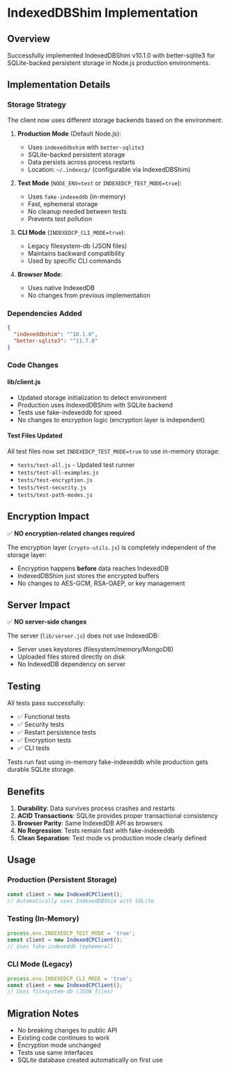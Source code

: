 # IndexedDBShim Implementation

## Overview
Successfully implemented IndexedDBShim v10.1.0 with better-sqlite3 for SQLite-backed persistent storage in Node.js production environments.

## Implementation Details

### Storage Strategy
The client now uses different storage backends based on the environment:

1. **Production Mode** (Default Node.js):
   - Uses `indexeddbshim` with `better-sqlite3`
   - SQLite-backed persistent storage
   - Data persists across process restarts
   - Location: `~/.indexcp/` (configurable via IndexedDBShim)

2. **Test Mode** (`NODE_ENV=test` or `INDEXEDCP_TEST_MODE=true`):
   - Uses `fake-indexeddb` (in-memory)
   - Fast, ephemeral storage
   - No cleanup needed between tests
   - Prevents test pollution

3. **CLI Mode** (`INDEXEDCP_CLI_MODE=true`):
   - Legacy filesystem-db (JSON files)
   - Maintains backward compatibility
   - Used by specific CLI commands

4. **Browser Mode**:
   - Uses native IndexedDB
   - No changes from previous implementation

### Dependencies Added
```json
{
  "indexeddbshim": "^10.1.0",
  "better-sqlite3": "^11.7.0"
}
```

### Code Changes

#### lib/client.js
- Updated storage initialization to detect environment
- Production uses IndexedDBShim with SQLite backend
- Tests use fake-indexeddb for speed
- No changes to encryption logic (encryption layer is independent)

#### Test Files Updated
All test files now set `INDEXEDCP_TEST_MODE=true` to use in-memory storage:
- `tests/test-all.js` - Updated test runner
- `tests/test-all-examples.js`
- `tests/test-encryption.js`
- `tests/test-security.js`
- `tests/test-path-modes.js`

## Encryption Impact

✅ **NO encryption-related changes required**

The encryption layer (`crypto-utils.js`) is completely independent of the storage layer:
- Encryption happens **before** data reaches IndexedDB
- IndexedDBShim just stores the encrypted buffers
- No changes to AES-GCM, RSA-OAEP, or key management

## Server Impact

✅ **NO server-side changes**

The server (`lib/server.js`) does not use IndexedDB:
- Server uses keystores (filesystem/memory/MongoDB)
- Uploaded files stored directly on disk
- No IndexedDB dependency on server

## Testing

All tests pass successfully:
- ✅ Functional tests
- ✅ Security tests  
- ✅ Restart persistence tests
- ✅ Encryption tests
- ✅ CLI tests

Tests run fast using in-memory fake-indexeddb while production gets durable SQLite storage.

## Benefits

1. **Durability**: Data survives process crashes and restarts
2. **ACID Transactions**: SQLite provides proper transactional consistency
3. **Browser Parity**: Same IndexedDB API as browsers
4. **No Regression**: Tests remain fast with fake-indexeddb
5. **Clean Separation**: Test mode vs production mode clearly defined

## Usage

### Production (Persistent Storage)
```javascript
const client = new IndexedCPClient();
// Automatically uses IndexedDBShim with SQLite
```

### Testing (In-Memory)
```javascript
process.env.INDEXEDCP_TEST_MODE = 'true';
const client = new IndexedCPClient();
// Uses fake-indexeddb (ephemeral)
```

### CLI Mode (Legacy)
```javascript
process.env.INDEXEDCP_CLI_MODE = 'true';
const client = new IndexedCPClient();
// Uses filesystem-db (JSON files)
```

## Migration Notes

- No breaking changes to public API
- Existing code continues to work
- Encryption mode unchanged
- Tests use same interfaces
- SQLite database created automatically on first use
